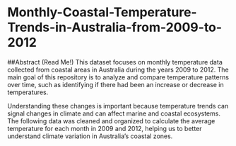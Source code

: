 # Monthly-Coastal-Temperature-Trends-in-Australia-from-2009-to-2012
##Abstract (Read Me!)
This dataset focuses on monthly temperature data collected from coastal areas in Australia during the years 2009 to 2012. The main goal of this repository is to analyze and compare temperature patterns over time, such as identifying if there had been an increase or decrease in temperatures.

Understanding these changes is important because temperature trends can signal changes in climate and can affect marine and coastal ecosystems. The following data was cleaned and organized to calculate the average temperature for each month in 2009 and 2012, helping us to better understand climate variation in Australia’s coastal zones.
